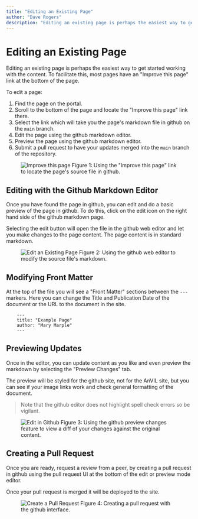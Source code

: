 ```yaml
---
title: "Editing an Existing Page"
author: "Dave Rogers"
description: "Editing an existing page is perhaps the easiest way to get started working with the content."
---
```


# Editing an Existing Page 

Editing an existing page is perhaps the easiest way to get started working with the content. To facilitate this, most pages have an "Improve this page" link at the bottom of the page.

To edit a page:

1. Find the page on the portal.
1. Scroll to the bottom of the page and locate the "Improve this page" link there.
1. Select the link which will take you the page's markdown file in github on the `main` branch.
1. Edit the page using the github markdown editor.
1. Preview the page using the github markdown editor.
1. Submit a pull request to have your updates merged into the `main` branch of the repository. 

<figure>
<img src="../_images/improve-this-page.png" alt="Improve this page"/>
<figure-caption>Figure 1: Using the "Improve this page" link to locate the page's source file in github.</figure-caption>
</figure>



## Editing with the Github Markdown Editor
Once you have found the page in github, you can edit and do a basic preview of the page in github. To do this, click on the edit icon on the right hand side of the github markdown page.

Selecting the  edit button will open the file in the github web editor and let you make changes to the page content.  The page content is in standard markdown.

<figure>
<img src="../_images/edit-existing-page.png" alt="Edit an Existing Page"/>
<figure-caption>Figure 2: Using the github web editor to modify the source file's markdown.</figure-caption>
</figure>

## Modifying Front Matter

At the top of the file you will see a "Front Matter" sections between the `---` markers. Here you can change the Title and Publication Date of the document or the URL to the document in the site.

```
    ---
    title: "Example Page"
    author: "Mary Marple"
    ---
```

## Previewing Updates

Once in the editor, you can update content as you like and even preview the markdown by selecting the "Preview Changes" tab.

The preview will be styled for the github site, not for the AnVIL site, but you can see if your image links work and check general formatting of the document.

>Note that the github editor does not highlight spell check errors so be vigilant.

<figure>
<img alt="Edit in Github" src="../_images/preview-changes.png"/>
<figure-caption>Figure 3: Using the github preview changes feature to view a diff of your changes against the original content.</figure-caption>
</figure>

## Creating a Pull Request

Once you are ready, request a review from a peer, by creating a pull request in github using the pull request UI at the bottom of the edit or preview mode editor.

Once your pull request is merged it will be deployed to the site.

<figure>
<img src="../_images/pull-request.png" alt="Create a Pull Request"/>
<figure-caption>Figure 4: Creating a pull request with the github interface.</figure-caption>
</figure>
